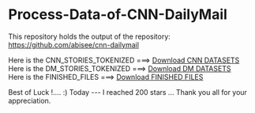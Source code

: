 # Process-Data-of-CNN-DailyMail
This repository holds the output of the repository: https://github.com/abisee/cnn-dailymail  

Here is the CNN_STORIES_TOKENIZED ===> [Download CNN DATASETS](https://drive.google.com/file/d/0BzQ6rtO2VN95cmNuc2xwUS1wdEE/view?usp=sharing) <br>
Here is the DM_STORIES_TOKENIZED ===> [Download DM DATASETS](https://drive.google.com/file/d/0BzQ6rtO2VN95bndCZDdpdXJDV1U/view?usp=sharing) <br>
Here is the FINISHED_FILES ===> [Download FINISHED FILES](https://drive.google.com/file/d/0BzQ6rtO2VN95a0c3TlZCWkl3aU0/view?usp=sharing) <br>

Best of Luck !.... :)
Today --- I reached 200 stars ... Thank you all for your appreciation.

